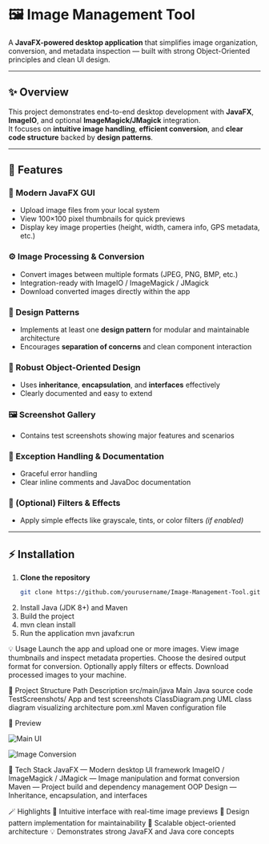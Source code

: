 # 🖼️ Image Management Tool

A **JavaFX-powered desktop application** that simplifies image organization, conversion, and metadata inspection — built with strong Object-Oriented principles and clean UI design.

---

## ✨ Overview

This project demonstrates end-to-end desktop development with **JavaFX**, **ImageIO**, and optional **ImageMagick/JMagick** integration.  
It focuses on **intuitive image handling**, **efficient conversion**, and **clear code structure** backed by **design patterns**.

---

## 🚀 Features

### 🧭 Modern JavaFX GUI
- Upload image files from your local system  
- View 100×100 pixel thumbnails for quick previews  
- Display key image properties (height, width, camera info, GPS metadata, etc.)

### ⚙️ Image Processing & Conversion
- Convert images between multiple formats (JPEG, PNG, BMP, etc.)  
- Integration-ready with ImageIO / ImageMagick / JMagick  
- Download converted images directly within the app  

### 🧩 Design Patterns
- Implements at least one **design pattern** for modular and maintainable architecture  
- Encourages **separation of concerns** and clean component interaction  

### 🧱 Robust Object-Oriented Design
- Uses **inheritance**, **encapsulation**, and **interfaces** effectively  
- Clearly documented and easy to extend  

### 🖼️ Screenshot Gallery
- Contains test screenshots showing major features and scenarios  

### 🧯 Exception Handling & Documentation
- Graceful error handling  
- Clear inline comments and JavaDoc documentation  

### 🎨 (Optional) Filters & Effects
- Apply simple effects like grayscale, tints, or color filters *(if enabled)*  

---

## ⚡ Installation

1. **Clone the repository**
   ```bash
   git clone https://github.com/yourusername/Image-Management-Tool.git
2. Install Java (JDK 8+) and Maven
3. Build the project
4. mvn clean install
5. Run the application
   mvn javafx:run


💡 Usage
Launch the app and upload one or more images.
View image thumbnails and inspect metadata properties.
Choose the desired output format for conversion.
Optionally apply filters or effects.
Download processed images to your machine.


🧭 Project Structure
Path	Description
src/main/java	Main Java source code
TestScreenshots/	App and test screenshots
ClassDiagram.png	UML class diagram visualizing architecture
pom.xml	Maven configuration file


📸 Preview

![Main UI](<img src="TestScreenshots/s1.png"alt="Main UI" width="400"/>)

![Image Conversion](<img src="TestScreenshots/conversion_screen.png"alt="Main UI" width="400"/>)


🧠 Tech Stack
JavaFX — Modern desktop UI framework
ImageIO / ImageMagick / JMagick — Image manipulation and format conversion
Maven — Project build and dependency management
OOP Design — Inheritance, encapsulation, and interfaces



🪄 Highlights
🎨 Intuitive interface with real-time image previews
🧩 Design pattern implementation for maintainability
🧱 Scalable object-oriented architecture
💡 Demonstrates strong JavaFX and Java core concepts
